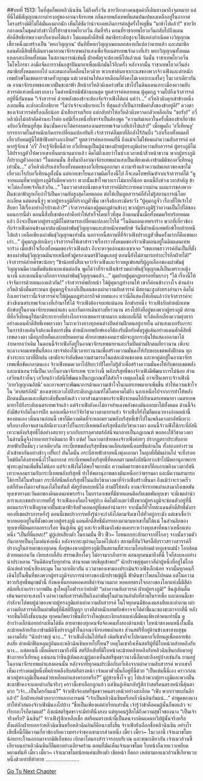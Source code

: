 ##บทที่ 1513: ในที่สุดก็พบหลิวฉินซิน
ไม่ถึงครึ่งวัน ชายวัยกลางคนชุดดำก็เดินทางมาถึงจุดหมาย
แต่ที่นี่ไม่มีสัญญาณการดำรงอยู่ของอาณาจักรเทพ กลิ่นอายพลังเทพที่ผสมปนเปหลงเหลืออยู่ในอากาศ โครงสร้างมิติไม่ได้มั่นคงมากนัก เห็นได้ชัดว่าน่าจะเคยเกิดการต่อสู้ครั้งใหญ่ขึ้น
“มาช้าไปแล้ว!”
ชายวัยกลางคนในชุดดำส่งข่าวไปให้ราชาเทพโยวอวิ๋น
อันที่จริง ตอนที่ราชาเทพโยวอวิ๋นกลับไปถึงแดนศักดิ์สิทธิ์เทพลวงตาก็เดาผลได้แล้ว
ในแดนศักดิ์สิทธิ์ สมาชิกระดับสูงจะใช้แหล่งกำเนิดดวงวิญญาณเสี้ยวหนึ่งมาสร้างเป็น ‘หยกวิญญาณ’ ทันทีที่หยกวิญญาณแหลกสลายก็แปลว่าตายแล้ว
และสมาชิกแดนศักดิ์สิทธิ์ที่เดินทางมาอาณาจักรเทพเผ่าแสงเพื่อจับเนตรเทพเจ้าดวงที่เก้า หยกวิญญาณทั้งหมดแหลกละเอียดทั้งหมด
ในสถานการณ์เช่นนี้ ฝ่ายศัตรูจะต้องหนีไปแล้วแน่
วันนั้น ราชาเทพโยวอวิ๋นโมโหโกรธา ลงมือจัดการราชันอสูรฝันมายาเพื่อผนึกมันไว้อีกครั้ง
หลังจากนั้น ราชาเทพโยวอวิ๋นส่งสมาชิกทั้งหมดออกไป และตนเองก็เคลื่อนไหวด้วย พวกเขาค้นหาเบาะแสของพวกจ้าวเฟิงและตำหนักเทพยักษ์ในเขตดาราชาดทั่วทุกมุม
แต่เวลาผ่านไปหลายเดือนก็ยังคงไม่เจอเบาะแสใดๆ
ในเวลาเดียวกัน ณ อาณาจักรเทพของพวกฝืนชะตาฟ้า
สีหน้าอวี่หลิวผิงเคร่งขรึม เข้าไปในดินแดนเกาะเมืองความลับสวรรค์แห่งหนึ่งตรงกลาง
ในตำหนักทมิฬด้านบนสุด ทูตสวรรค์หลายคน ผู้คุมกฎ รวมไปถึงเจ้าสวรรค์อยู่ที่นี่กันหมด
“เจ้าสวรรค์ ด้วยพลังของข้าจะต้องจับจ้าวเฟิงได้แน่ แต่ว่า…”
อวี่หลิวผิงคุกเข่าข้างหนึ่งลงบนพื้น ละล่ำละลั่กอธิบาย
“ไม่ว่าเจ้าจะอธิบายอะไร ที่สุดแล้วก็เป็นการขัดคำสั่งของข้าอยู่ดี!”
ดวงตาของเจ้าสวรรค์หรี่ลงเล็กน้อย น้ำเสียงราบเรียบ แต่กลับทำให้อวี่หลิวผิงหวาดกลัวเหลือเกิน
“ขอรับ!”
อวี่หลิวผิงไม่กล้าคัดค้านอะไรต่อ แต่มีเรื่องหนึ่งที่เขาจำเป็นต้องพูด “ความล้มเหลวในครั้งนี้ของข้าเกี่ยวข้องกับอวี่เทียนอูที่สุด มิฉะนั้นคงจะได้ครอบครองเนตรเทพเจ้าดวงที่เก้าไปแล้ว!”
เมื่อพูดถึง ‘อวี่เทียนอู’ บรรยากาศในตำหนักเกิดการเปลี่ยนแปลงทันที
เจ้าสวรรค์ลืมตาที่ลึกล้ำไร่้ก้นบึ้ง “เล่าเรื่องทั้งหมดที่เกี่ยวกับคนผู้นี้ให้ข้าฟังอย่างละเอียด!”
ทูตสวรรค์หลายคนที่นี่ ถึงแม้จะไม่ใช่คนเผ่าความลับสวรรค์ แต่หากรู้จักแซ่ ‘อวี่’ ก็จะรู้จักชื่อนี้ด้วย
อวี่เทียนอูเป็นผู้นำของฝ่ายผู้ทรงภูมิเผ่าความลับสวรรค์
ผู้ทรงภูมิไม่ได้ปรากฏตัวให้พวกเขาเห็นมานานมากแล้ว
คิดไม่ถึงเลยว่าในช่วงเวลาหน้าสิ่วหน้าขวาน พวกผู้ทรงภูมิก็ปรากฏตัวออกมา
“ในตอนนั้น สิ่งที่มาถึงอาณาจักรเทพเผ่าแสงเป็นเพียงแค่เงาข้ามมิติของอวี่เทียนอูเท่านั้น…”
อวี่หลิวผิงรีบเล่าเรื่องทั้งหมดของอวี่เทียนอูออกมา
ความจริงแล้วความล้มเหลวของเขาไม่เกี่ยวอะไรกับอวี่เทียนอูทั้งนั้น แต่หากเขาโยนความผิดเรื่องนี้ไป ก็จะลดโทษทัณฑ์จากเจ้าสวรรค์ได้
“ดูจากแผนที่พวกผู้ทรงภูมิรับมือพวกเรา พวกนั้นเข้าใจพวกเราไม่มากก็น้อย ตอนนี้ถึงช่วงเวลาสำคัญ ข้าจะไม่ลงโทษเจ้าก็แล้วกัน…”
ในแววตาสงบนิ่งของเจ้าสวรรค์มีประกายคมวาบผ่าน
แผนการของพวกฝืนชะตาฟ้าถูกเก็บงำไว้เป็นความลับสูงสุดโดยตลอด ต่อให้เป็นทูตสวรรค์ก็ยังไม่รู้สถานการณ์โดยละเอียด
แต่ตอนนี้จู่ๆ พวกผู้ทรงภูมิก็ปรากฏตัวขึ้น เขาจึงต้องระมัดระวัง
“ผู้คุมกฎจั่ว เรื่องที่ให้เจ้าไปสืบหา ได้เรื่องอย่างไรบ้างแล้ว?”
เจ้าสวรรค์มองผู้คุมกฎด้านข้างๆ
พวกผู้ทรงภูมิรู้ว่าความเป็นไปได้ของแผนการนี้ต่ำ ตอนนี้สิ่งที่เขาต้องทำคือทำให้สำเร็จโดยเร็วที่สุด
ถึงตอนนั้นเมื่อทั้งหมดเรียบร้อยหมดแล้ว ถึงจะเป็นพวกผู้ทรงภูมิก็ไม่สามารถเปลี่ยนแปลงอะไรได้
“ในดินแดนเทพรกร้าง พวกที่เกี่ยวข้องกับจ้าวเฟิงค่อนข้างมากต้องนับเผ่าพันธุ์วิญญาณและตำหนักเทพยักษ์ วันนี้ตำหนักเทพยักษ์โยกย้ายหนีไปแล้ว เหลือเพียงเผ่าพันธุ์วิญญาณเท่านั้น นอกจากนี้สถานที่ที่จ้าวเฟิงปรากฏตัวขึ้นครั้งแรกก็คือเขตผาเก่า…”
ผู้คุมกฎเอ่ยเนิบๆ
เจ้าสวรรค์ให้เขาสำรวจเรื่องราวทั้งหมดของจ้าวเฟิงตอนอยู่ในดินแดนเทพรกร้าง
เมื่อเข้าใจเรื่องทั้งหมดของจ้าวเฟิงแล้ว ถึงจะหาจุดอ่อนของเขาเจอ
“เขตเทพสววรรค์อันเป็นที่ตั้งของเผ่าพันธุ์วิญญาณมีนายเหนือหัวผู้ครองเนตรชีวิตดูแลอยู่ ตอนนี้ยังไม่สามารถทำอะไรอีกฝ่ายได้!”
เจ้าสวรรค์ส่ายศีรษะน้อยๆ
“ข้าน้อยยังสืบเจอว่าจ้าวเฟิงและจ้าวหยูเฟยสตรีผู้ถูกเลือกของเผ่าพันธุ์วิญญาณมีความสัมพันธ์แนบแน่นต่อกัน พูดได้ว่าที่จ้าวเฟิงเข้าร่วมเผ่าพันธุ์วิญญาณก็เป็นเพราะหญิงนางนี้ และตอนนี้นางก็ออกจากเผ่าพันธุ์วิญญาณแล้ว…”
มุมปากผู้คุมกฎยกรอยยิ้มบางๆ
“ได้ เรื่องนี้ให้เจ้าจัดการด้วยตนเองแล้วกัน!”
เจ้าสวรรค์พยักหน้า ได้ผู้คุมกฎทำงานให้ เขาก็ค่อนข้างวางใจ
ด้านล่าง อวี่หลิวผิงตื่นตระหนก ผู้คุมกฎจั่วเองก็เป็นคนของเผ่าความลับสวรรค์ มีสถานะสูงส่งทรงอำนาจ
คิดไม่ถึงเลยว่าคราวนี้เจ้าสวรรค์จะให้ผู้คุมกฎทำภารกิจด้วยตนเอง
ทว่านี่ก็แสดงให้เห็นแล้วว่าเจ้าสวรรค์จะช่วงชิงเนตรเทพเจ้าดวงที่เก้ามาให้ได้ จ้าวเฟิงต้องจบเห่แน่นอน
อีกฟากหนึ่ง
จ้าวเฟิงกับตำหนักเทพยักษ์อยู่ในอาณาจักรเทพเผ่าแสง และเริ่มการเดินทางที่ยาวนาน ตรงไปยังที่อยู่ของพวกผู้ทรงภูมิ
สถานที่ที่อวี่เทียนอูให้มามีระยะทางที่ห่างไกลจากเขตดาราชาดมาก
แต่แบบนี้ก็ดี จะได้หลีกเลี่ยงความยุ่งยากอย่างแดนศักดิ์สิทธิ์เทพลวงตา
ในระหว่างทางทุกคนต่างปิดด่านฝึกตนอยู่ภายใน
เผ่าแสงแบกรับภาระในการล้างแค้นจึงต้องแข็งแกร่งขึ้น ตำหนักเทพยักษ์เองก็ต้องรับมือกับศัตรูคู่แค้นอย่างแดนศักดิ์สิทธิ์เทพลวงตา เมื่อถูกบีบคั้นและเหยียดหยาม ศักยภาพของคนเรามักจะถูกกระตุ้นให้แสดงออกมาได้ง่ายดายกว่าเดิม
ในตอนนี้จ้าวเฟิงก็อยู่ในอาณาจักรเทพมายาและเริ่มปิดด่านฝึกตนที่ยาวนาน
เพิ่งจะทะลวงจอมเทพขั้นที่สอง เขาจำต้องใช้เวลายาวนานเพื่อสร้างความมั่นคงให้กับขอบเขตพลังฝึกตน
ทุกช่วงระยะเวลาที่ฝึกฝน เขามักจะจำกัดขีดความสามารถในแต่ละด้านของตน และหาคู่ต่อสู้ในอาณาจักรเทพเพื่อขัดเกลาตนเอง
จ้าวเฟิงหมดเวลาไปสิบกว่าปีโดยไม่รู้ตัวเพื่อสร้างความมั่นคงให้กับขอบเขตพลัง และแน่นอนว่านี่เป็นเวลาในอาณาจักรเทพ
ระหว่างนี้ พลังบริสุทธิ์ของจ้าวเฟิงมีพัฒนาการไม่น้อย ส่วนเสวียนอ้าวอื่นๆ เสวียนอ้าวอัสนีก็พัฒนาเป็นกฎเกณฑ์ได้สำเร็จ
เหตุผลในนี้ อาจเป็นเพราะจ้าวเฟิงมี ‘กายวิญญาณอัสนี’ และอาจเพราะพัฒนาการด้านความเข้าใจในเนตรเทพมายาเพิ่มขึ้น ทำให้ความเข้าใจใน ‘ศาสตร์อัสนี’ ของเขาทะลวงไปถึงระดับกฎเกณฑ์ได้โดยคาดไม่ถึง
นอกเหนือไปจากการทำให้พลังฝึกตนมั่นคงและเพิ่มระดับขั้นพลังแล้ว เวลาส่วนมากของจ้าวเฟิงจะหมดไปกับเนตรเทพมายา
เนตรเทพมายาไปถึงระดับเนตรเทพเจ้าแล้ว แต่จ้าวเฟิงยังคงไม่อาจสำแดงพลังของมันออกมาได้ทั้งหมด ด้านนี้จึงยังมีข้อจำกัดในการฝึก
นอกเหนือจากวิจัยวิชาดวงตามายาแล้ว จ้าวเฟิงก็ยังไม่ลืมแนวทางก่อนหน้านี้ของตนเอง
เนิ่นนานก่อนนี้ เขาก็มีความคิดที่จะหลอมรวมพลังบริสุทธิ์เข้าไปในเพลิงดวงตาอัสนีเทวะ หรือบางทีอาจผสานอัสนีเทวะเขาไปในกระบี่เทพพลังบริสุทธิ์ฉบับวิชาดวงตา
ตอนนี้จ้าวเฟิงใช้กระบี่อัสนีเทวะพลังบริสุทธิ์ได้อย่างสบายๆ บวกกับบรรลุศาสตร์อัสนีจนกลายเป็นกฎเกณฑ์ พอลองใช้วิชาดวงตาในด้านนี้ดูจึงง่ายดายกว่าเดิมมาก
ฟิ้ว แซ่ด!
ในดวงตาซ้ายของจ้าวเฟิงค่อยๆ ปรากฏตราประทับลายสายฟ้าเป็นชั้นๆ
เวลาเดียวกัน กระบี่เทพพลังบริสุทธิ์ขนาดเล็กเล่มหนึ่งเผยขึ้นด้านใน ทั้งสองอย่างรวมตัวเข้าหากันอย่างช้าๆ
เปรี๊ยะ!
ทันใดนั้น กระบี่สายฟ้าสายหนึ่งพุ่งออกมา
ในทุกที่ที่มันผ่านไป จะทิ้งรอยไหม้บิดโค้งสายหนึ่งไว้ในอากาศ
กระบี่เทพพลังบริสุทธิ์ที่หลอมรวมพลังอัสนีเทวะเข้าไปมีพลานุภาพการพุ่งทะลุผ่านเพิ่มขึ้นไม่น้อย
แต่จ้าวเฟิงไม่ได้พอใจมากนัก ความคิดแรกของเขาก็คือเอาเพลิงดวงตาอัสนีเทวะหลอมรวมกับกระบี่เทพพลังบริสุทธิ์ ทำให้พลานุภาพของมันเหนือกว่าธรรมดา และมีความสามารถใช้การได้ในพริบตา
กระบี่อัสนีพลังบริสุทธิ์ในฉบับวิชาดวงตาที่จ้าวเฟิงสร้างขึ้นมา ถึงแม้ว่าจะรวดเร็ว แต่ก็ยังคงไม่อาจสำแดงได้ในทันที ศัตรูยังหลบหนีได้
สามปีให้หลัง อาณาจักรเทพเผ่าแสงมาถึงเขตพันหุบเขาทางตะวันตกของดินแดนเทพรกร้าง
ในบรรดาเขตที่มีชายแดนติดกับเขตพันหุบเขา จะมีเขตลำนำดาราและเขตปราการหยั่งรู้
จ้าวเฟิงเองก็ตกใจอยู่บ้าง คิดไม่ถึงเลยว่าฝั่งพวกผู้ทรงภูมิจะซ่อนตัวอยู่ที่นี่
ตอนแรกจ้าวเฟิงถูกพวกฝืนชะตาฟ้าจับตัวตอนอยู่ที่เขตลำนำดารา จากนั้นก็ยั่วโทสะแดนศักดิ์สิทธิ์มังกรทองที่เขตปราการหยั่งรู้ ตอนนี้เขตปราการหยั่งรู้น่าจะกำลังไล่ตามจับเขาไปทั่วอยู่กระมัง
แต่เขาเชื่อว่าหากหลบอยู่ในที่ตั้งของพวกผู้ทรงภูมิ แดนศักดิ์สิทธิ์มังกรทองมาตามหาเขาไม่ได้แน่
ในส่วนลึกของหุบเขาที่มีหมอกลอยระเรื่อย ซินอู๋เหิน มู่กู่ และจ้าวเฟิงมาถึงช่องแคบระหว่างหุบเขาที่หนาวเหน็บแห่งหนึ่ง
“เป็นที่นี่แหละ!”
มู่กู่เอ่ยเสียงต่ำ
ในยามนั้น
ฟิ้ว ฟิ้ว~
ไอหมอกทะลักมาจากที่ไกลๆ จากนั้นรวมตัวกันกลายเป็นอุโมงค์แห่งหนึ่ง
หลังจากทะลุผ่านอุโมงค์ไปแล้ว สถานที่อันวิจิตรลี้ลับราวสรวงสวรรค์ก็ปรากฏในสายตาของทุกคน
ที่อยู่ของพวกผู้ทรงภูมิเป็นสถานที่สวยงามโอบล้อมด้วยภูเขาแม่น้ำ โอบล้อมด้วยหมอกควัน เงียบสงบลี้ลับ สรรพเสียงใดๆ ไม่อาจมากล้ำกราย
ตอนทุกคนมาถึงที่นี่ ใจก็สงบลงอย่างน่าประหลาด
“ยินดีต้อนรับทุกท่าน ท่านจอมเวทเชิญเข้าพบ!”
นักปราชญ์ชุดยาวสีดำผู้หนึ่งที่อยู่ไม่ไกลนักเอ่ยด้วยน้ำเสียงละมุน
ในเวลาเดียวกัน แววตาของเขามองประเมินจ้าวเฟิงเล็กน้อย
จากนั้นทุกคนก็เดินไปในพื้นที่ของพวกผู้ทรงภูมิจากการนำทางของนักปราชญ์ผู้นี้
ฟ้าดินขาวโพลนไปหมด แต่ในความขาวบริสุทธิ์ขมุกขมัวนี้ ยังพอเห็นยอดหอคอยสีดำจำนวนมาก
หอคอยตรงใจกลางของโลกแห่งนี้มีสีดำสนิทที่เก่าแก่ราวภาพฝัน สูงใหญ่โอฬารกว่าปกติ!
“เผ่าความลับสวรรค์ ฝ่ายผู้ทรงภูมิ!”
ซินอู๋เหินตื่นเต้นจนยากจะสงบใจ
เผ่าความลับสวรรค์เป็นถึงเผ่าพันธุ์ในตำนานลำดับที่สามในรายชื่อ และตอนนี้เขากำลังจะได้พบผู้นำของพวกผู้ทรงภูมิแห่งเผ่าความลับสวรรค์
ในใจทุกคนมีข้อฉงนสงสัยและคำถาม
เผ่าความลับสวรรค์เป็นเผ่าพันธุ์ที่มีสติปัญญา บางทีตำหนักเทพยักษ์อาจจะได้คำชี้แนะของชะตาจากที่นี่
หลังจากขึ้นไปถึงชั้นบนสุด ทุกคนก็พบว่าพื้นที่กว้างใหญ่และเงียบสงบแห่งนี้มีคนเพียงห้าคนเท่านั้น ดูอ้างว้างเล็กน้อยอย่างเห็นได้ชัด
สายตาของทุกคนจับจ้องคนทั้งสองด้านหน้า
ใบหน้าของคนหนึ่งในนั้นละม้ายคล้ายกับเงาข้ามมิติซึ่งปรากฏตัวในอาณาจักรเทพเผ่าแสง ส่วนสตรีที่อยู่ด้านข้างเขาสงบสุขุม งดงามลี้ลับ
“นักปราชญ์ นาง…”
จ้าวเฟิงอึ้งงันไปทันที
เดิมทีเขาก็จะไปตามหาอวี่เทียนอูเพื่อคลายข้อสงสัย ตำหนักฟั่นหลุนกู่อินและหลิวฉินซินหายไปไหน? เหตุใดเขาถึงเห็นสตรีผู้ที่มีใบหน้าคล้ายคลึงกับนาง…
แต่ตอนนี้ เมื่อเดินทางมาถึงที่นี่ สตรีลึกลับที่มีใบหน้าละม้ายคล้ายคลึงกับหลิวฉินซินกลับมาอยู่ข้างกายอวี่เทียนอู
แน่นอนว่าซินอู๋เหินและมู่กู่มองเห็นสตรีชุดขาวนางนี้ก็ตกตะลึงอยู่บ้างเช่นกัน
ยามอยู่ในอาณาจักรเทพเผ่าแสงตอนนั้น หลังจากที่ทุกคนประมือกับอวี่เหิงจากเผ่าความลับสวรรค์ พวกเขาก็เห็นเงาร่างคนผู้หนึ่งที่คล้ายคลึงกับสตรีตรงหน้า เจ้าแมวตัวนั้นก็อยู่ที่นี่ด้วย
“เป็นเช่นนี้นี่เอง คราวก่อนพวกผู้ทรงภูมิเป็นคนช่วยเหลือเผ่าแสงหรอกหรือ?”
มู่กู่ซาบซึ้งใจ ดูๆ ไปแล้วพวกผู้ทรงภูมิและพวกฝืนชะตาฟ้าคงจะแตกต่างกันจริงๆ คราวนี้เขาเลือกถูกแล้ว
แต่ซินอู๋เหินกลับรู้สึกว่าสตรีคนตรงหน้านี้คุ้นตามาก
“เจ้า…เป็นใครกันแน่?”
จ้าวเฟิงจ้องสตรีชุดขาวคนตรงหน้าอย่างละเอียด
“เฟิง พวกเราพบกันอีกแล้ว!”
อีกฝ่ายเอ่ยด้วยอาการหลากอารมณ์
“เจ้าเป็นหลิวฉินซินหรือหลิ่วฉินอินกันแน่…”
คำพูดของนางทำให้หัวสมองจ้าวเฟิงมึนงงไปบ้าง
“ชื่อเป็นเพียงแค่คำเรียกเท่านั้น เจ้ารู้ว่าข้าคือคนผู้นั้นก็พอแล้ว จะเรียกอะไรก็ตามแต่!”
ถึงแม้สตรีชุดขาวจะมีท่าทีนิ่งสงบ แต่ทุกคนรู้สึกได้ถึงความสุขใจของนาง
“เป็นเจ้าจริงหรือ? ฉินซิน!”
จ้าวเฟิงรู้สึกเหลือเชื่อ
สตรีคนตรงหน้านี้เป็นคนจากดินแดนทวีปผู้นั้นจริงหรือ
ตั้งแต่อีกฝ่ายบอกว่าหลิ่วฉินซินหรือหลิวฉินอินก็คือนางทั้งสิ้น จ้าวเฟิงยังเลือกชื่อหลิวฉินซิน อย่างไรเสียชื่อนี้ก็มีความเกี่ยวข้องกับความทรงจำของเขามากส่วนหนึ่ง
เมี้ยว เมี้ยว~
ในเวลานี้ เจ้าแมวขโมยน้อยกระโจนออกมาจากมิติเก็บของ เบิกตาโตมองสำรวจรอบบริเวณ
และขณะเดียวกัน เจ้าแมวอ้วนขี้เกียจบนบ่าหลิวฉินซินก็ลืมตาอย่างเกียจคร้าน ตอนที่มันเห็นเจ้าแมวขโมย ใบหน้าก็ฉายแววเหยียดหยามทันที
เมี้ยว เมี้ยว~
เจ้าแมวขโมยน้อยแค่นเสียงต่ำ เชิดหน้า ยืดอก เหล่ตามองแมวอ้วนขี้เกียจแวบหนึ่งด้วยท่าทีท้าทาย
......................


[Go To Next Chapter]( ./370.md)